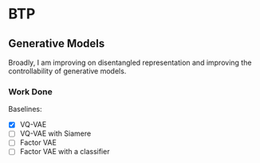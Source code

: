 # BTP
## Generative Models

Broadly, I am improving on disentangled representation and improving the controllability of generative models. 

### Work Done

Baselines:

- [x] VQ-VAE
- [ ] VQ-VAE with Siamere
- [ ] Factor VAE 
- [ ] Factor VAE with a classifier
